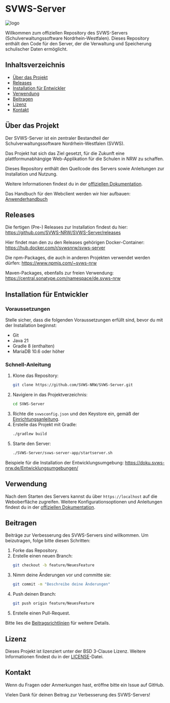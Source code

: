 # SVWS-Server

![logo](https://doku.svws-nrw.de/assets/wappenzeichen-nrw_farbig_rgb_300.iMHmQGsd.png)

Willkommen zum offiziellen Repository des SVWS-Servers (Schulverwaltungssoftware Nordrhein-Westfalen). Dieses Repository enthält den Code für den Server, der die Verwaltung und Speicherung schulischer Daten ermöglicht.

## Inhaltsverzeichnis

- [Über das Projekt](#über-das-projekt)
- [Releases](#releases)
- [Installation für Entwickler](#installationfürEntwickler)
- [Verwendung](#verwendung)
- [Beitragen](#beitragen)
- [Lizenz](#lizenz)
- [Kontakt](#kontakt)

## Über das Projekt

Der SVWS-Server ist ein zentraler Bestandteil der Schulverwaltungssoftware Nordrhein-Westfalen (SVWS). 

Das Projekt hat sich das Ziel gesetzt, für die Zukunft eine plattformunabhängige Web-Applikation für die Schulen in NRW zu schaffen.

Dieses Repository enthält den Quellcode des Servers sowie Anleitungen zur Installation und Nutzung.

Weitere Informationen findest du in der [offiziellen Dokumentation](https://doku.svws-nrw.de/).

Das Handbuch für den Webclient werden wir hier aufbauen:
[Anwenderhandbuch](https://help.svws-nrw.de/) 

## Releases

Die fertigen (Pre-) Releases zur Installation findest du hier:
https://github.com/SVWS-NRW/SVWS-Server/releases

Hier findet man den zu den Releases gehörigen Docker-Container:
https://hub.docker.com/r/svwsnrw/svws-server

Die npm-Packages, die auch in anderen Projekten verwendet werden dürfen:
https://www.npmjs.com/~svws-nrw

Maven-Packages, ebenfalls zur freien Verwendung:
https://central.sonatype.com/namespace/de.svws-nrw

## Installation für Entwickler

### Voraussetzungen

Stelle sicher, dass die folgenden Voraussetzungen erfüllt sind, bevor du mit der Installation beginnst:
- Git
- Java 21
- Gradle 8 (enthalten)
- MariaDB 10.6 oder höher

### Schnell-Anleitung

1. Klone das Repository:
    ```bash
    git clone https://github.com/SVWS-NRW/SVWS-Server.git
    ```
2. Navigiere in das Projektverzeichnis:
    ```bash
    cd SVWS-Server
    ```
3. Richte die `svwsconfig.json` und den Keystore ein, gemäß der [Einrichtungsanleitung](https://doku.svws-nrw.de/Deployment/Einrichtung/).
4. Erstelle das Projekt mit Gradle:
    ```bash
    ./gradlew build
    ```
5. Starte den Server:
    ```bash
    ./SVWS-Server/svws-server-app/startserver.sh
    ```
Beispiele für die Installation der Entwicklungsumgebung:
https://doku.svws-nrw.de/Entwicklungsumgebungen/

## Verwendung

Nach dem Starten des Servers kannst du über `https://localhost` auf die Weboberfläche zugreifen. Weitere Konfigurationsoptionen und Anleitungen findest du in der [offiziellen Dokumentation](https://doku.svws-nrw.de/).

## Beitragen

Beiträge zur Verbesserung des SVWS-Servers sind willkommen. Um beizutragen, folge bitte diesen Schritten:

1. Forke das Repository.
2. Erstelle einen neuen Branch:
    ```bash
    git checkout -b feature/NeuesFeature
    ```
3. Nimm deine Änderungen vor und committe sie:
    ```bash
    git commit -m "Beschreibe deine Änderungen"
    ```
4. Push deinen Branch:
    ```bash
    git push origin feature/NeuesFeature
    ```
5. Erstelle einen Pull-Request.

Bitte lies die [Beitragsrichtlinien](CONTRIBUTING.md) für weitere Details.

## Lizenz

Dieses Projekt ist lizenziert unter der BSD 3-Clause Lizenz. Weitere Informationen findest du in der [LICENSE](LICENSE)-Datei.

## Kontakt

Wenn du Fragen oder Anmerkungen hast, eröffne bitte ein Issue auf GitHub.

Vielen Dank für deinen Beitrag zur Verbesserung des SVWS-Servers!

